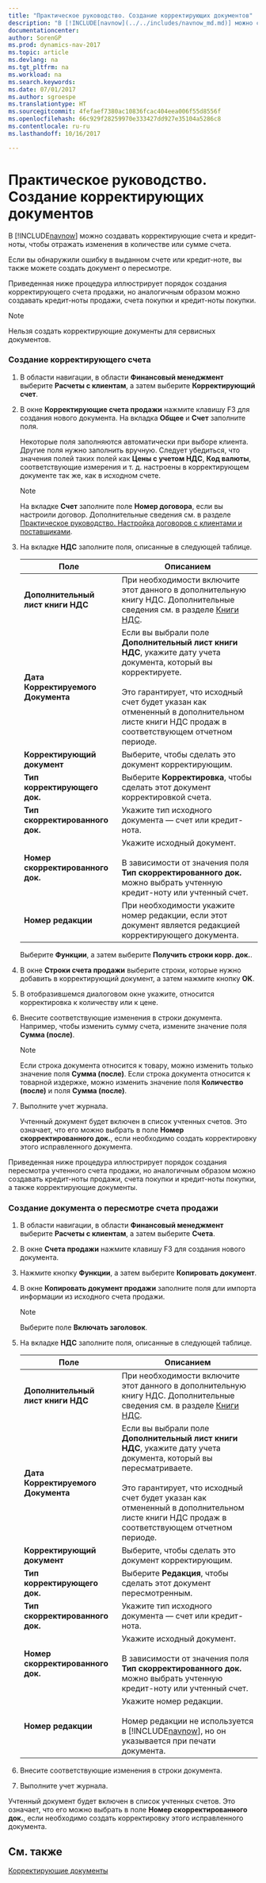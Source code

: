 ```yaml
---
title: "Практическое руководство. Создание корректирующих документов"
description: "В [!INCLUDE[navnow](../../includes/navnow_md.md)] можно создавать корректирующие счета и кредит-ноты, чтобы отражать изменения в количестве или сумме счета."
documentationcenter: 
author: SorenGP
ms.prod: dynamics-nav-2017
ms.topic: article
ms.devlang: na
ms.tgt_pltfrm: na
ms.workload: na
ms.search.keywords: 
ms.date: 07/01/2017
ms.author: sgroespe
ms.translationtype: HT
ms.sourcegitcommit: 4fefaef7380ac10836fcac404eea006f55d8556f
ms.openlocfilehash: 66c929f28259970e333427dd927e35104a5286c8
ms.contentlocale: ru-ru
ms.lasthandoff: 10/16/2017

---
```

# <a name="how-to-create-corrective-documents"></a>Практическое руководство. Создание корректирующих документов
В [!INCLUDE[navnow](../../includes/navnow_md.md)] можно создавать корректирующие счета и кредит-ноты, чтобы отражать изменения в количестве или сумме счета.  
  
 Если вы обнаружили ошибку в выданном счете или кредит-ноте, вы также можете создать документ о пересмотре.  
  
 Приведенная ниже процедура иллюстрирует порядок создания корректирующего счета продажи, но аналогичным образом можно создавать кредит-ноты продажи, счета покупки и кредит-ноты покупки.  
  
> [!NOTE]  
>  Нельзя создать корректирующие документы для сервисных документов.  
  
### <a name="to-create-a-corrective-invoice"></a>Создание корректирующего счета  
  
1.  В области навигации, в области **Финансовый менеджмент** выберите **Расчеты с клиентам**, а затем выберите **Корректирующий счет**.  
  
2.  В окне **Корректирующие счета продажи** нажмите клавишу F3 для создания нового документа. На вкладка **Общее** и **Счет** заполните поля.  
  
     Некоторые поля заполняются автоматически при выборе клиента. Другие поля нужно заполнить вручную. Следует убедиться, что значения полей таких полей как **Цены с учетом НДС**, **Код валюты**, соответствующие измерения и т. д. настроены в корректирующем документе так же, как в исходном счете.  
  
    > [!NOTE]  
    >  На вкладке **Счет** заполните поле **Номер договора**, если вы настроили договор. Дополнительные сведения см. в разделе [Практическое руководство. Настройка договоров с клиентами и поставщиками](how-to-set-up-customer-and-vendor-agreements.md).  
  
3.  На вкладке **НДС** заполните поля, описанные в следующей таблице.  
  
    |Поле|Описанием|  
    |---------------------------------|---------------------------------------|  
    |**Дополнительный лист книги НДС**|При необходимости включите этот данного в дополнительную книгу НДС. Дополнительные сведения см. в разделе [Книги НДС](vat-ledgers.md).|  
    |**Дата Корректируемого Документа**|Если вы выбрали поле **Дополнительный лист книги НДС**, укажите дату учета документа, который вы корректируете.<br /><br /> Это гарантирует, что исходный счет будет указан как отмененный в дополнительном листе книги НДС продаж в соответствующем отчетном периоде.|  
    |**Корректирующий документ**|Выберите, чтобы сделать это документ корректирующим.|  
    |**Тип корректирующего док.**|Выберите **Корректировка**, чтобы сделать этот документ корректировкой счета.|  
    |**Тип скорректированного док.**|Укажите тип исходного документа — счет или кредит-нота.|  
    |**Номер скорректированного док.**|Укажите исходный документ.<br /><br /> В зависимости от значения поля **Тип скорректированного док.** можно выбрать учтенную кредит-ноту или учтенный счет.|  
    |**Номер редакции**|При необходимости укажите номер редакции, если этот документ является редакцией корректирующего документа.|  
  
     Выберите **Функции**, а затем выберите **Получить строки корр. док.**.  
  
4.  В окне **Строки счета продажи** выберите строки, которые нужно добавить в корректирующий документ, а затем нажмите кнопку **OK**.  
  
5.  В отобразившемся диалоговом окне укажите, относится корректировка к количеству или к цене.  
  
6.  Внесите соответствующие изменения в строки документа. Например, чтобы изменить сумму счета, измените значение поля **Сумма (после)**.  
  
    > [!NOTE]  
    >  Если строка документа относится к товару, можно изменить только значение поля **Сумма (после)**. Если строка документа относится к товарной издержке, можно изменить значение поля **Количество (после)** и поля **Сумма (после)**.  
  
7.  Выполните учет журнала.  
  
     Учтенный документ будет включен в список учтенных счетов. Это означает, что его можно выбрать в поле **Номер скорректированного док.**, если необходимо создать корректировку этого исправленного документа.  
  
 Приведенная ниже процедура иллюстрирует порядок создания пересмотра учтенного счета продажи, но аналогичным образом можно создавать кредит-ноты продажи, счета покупки и кредит-ноты покупки, а также корректирующие документы.  
  
### <a name="to-create-a-revision-document-for-a-sales-invoice"></a>Создание документа о пересмотре счета продажи  
  
1.  В области навигации, в области **Финансовый менеджмент** выберите **Расчеты с клиентам**, а затем выберите **Счета**.  
  
2.  В окне **Счета продажи** нажмите клавишу F3 для создания нового документа.  
  
3.  Нажмите кнопку **Функции**, а затем выберите **Копировать документ**.  
  
4.  В окне **Копировать документ продажи** заполните поля дли импорта информации из исходного счета продажи.  
  
    > [!NOTE]  
    >  Выберите поле **Включать заголовок**.  
  
5.  На вкладке **НДС** заполните поля, описанные в следующей таблице.  
  
    |Поле|Описанием|  
    |---------------------------------|---------------------------------------|  
    |**Дополнительный лист книги НДС**|При необходимости включите этот данного в дополнительную книгу НДС. Дополнительные сведения см. в разделе [Книги НДС](vat-ledgers.md).|  
    |**Дата Корректируемого Документа**|Если вы выбрали поле **Дополнительный лист книги НДС**, укажите дату учета документа, который вы пересматриваете.<br /><br /> Это гарантирует, что исходный счет будет указан как отмененный в дополнительном листе книги НДС продаж в соответствующем отчетном периоде.|  
    |**Корректирующий документ**|Выберите, чтобы сделать это документ корректирующим.|  
    |**Тип корректирующего док.**|Выберите **Редакция**, чтобы сделать этот документ пересмотренным.|  
    |**Тип скорректированного док.**|Укажите тип исходного документа — счет или кредит-нота.|  
    |**Номер скорректированного док.**|Укажите исходный документ.<br /><br /> В зависимости от значения поля **Тип скорректированного док.** можно выбрать учтенную кредит-ноту или учтенный счет.|  
    |**Номер редакции**|Укажите номер редакции.<br /><br /> Номер редакции не используется в [!INCLUDE[navnow](../../includes/navnow_md.md)], но он указывается при печати документа.|  
  
6.  Внесите соответствующие изменения в строки документа.  
  
7.  Выполните учет журнала.  
  
 Учтенный документ будет включен в список учтенных счетов. Это означает, что его можно выбрать в поле **Номер скорректированного док.**, если необходимо создать корректировку этого исправленного документа.  
  
## <a name="see-also"></a>См. также  
 [Корректирующие документы](corrective-documents.md)
